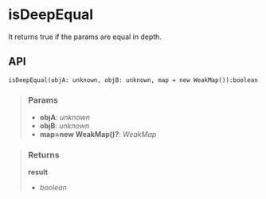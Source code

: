 # isDeepEqual
It returns true if the params are equal in depth.

## API

```tsx
isDeepEqual(objA: unknown, objB: unknown, map = new WeakMap()):boolean
```

> ### Params
>
> - __objA__: _unknown_
> - __objB__: _unknown_
> - __map=new WeakMap()?__: _WeakMap_
>

> ### Returns
>
> __result__
> - _boolean_  
>